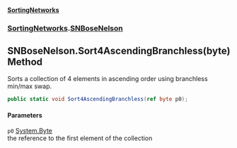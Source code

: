 #### [SortingNetworks](index.md 'index')
### [SortingNetworks](SortingNetworks.md 'SortingNetworks').[SNBoseNelson](SortingNetworks_SNBoseNelson.md 'SortingNetworks.SNBoseNelson')
## SNBoseNelson.Sort4AscendingBranchless(byte) Method
Sorts a collection of 4 elements in ascending order using branchless min/max swap.  
```csharp
public static void Sort4AscendingBranchless(ref byte p0);
```
#### Parameters
<a name='SortingNetworks_SNBoseNelson_Sort4AscendingBranchless(byte)_p0'></a>
`p0` [System.Byte](https://docs.microsoft.com/en-us/dotnet/api/System.Byte 'System.Byte')  
the reference to the first element of the collection
  
